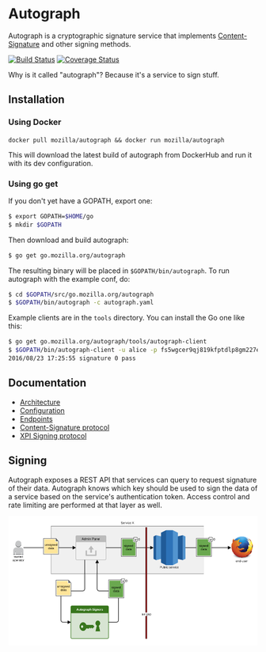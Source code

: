 # Autograph
Autograph is a cryptographic signature service that implements
[Content-Signature](https://github.com/martinthomson/content-signature/)
and other signing methods.

[![Build Status](https://travis-ci.org/mozilla-services/autograph.svg?branch=master)](https://travis-ci.org/mozilla-services/autograph)
[![Coverage Status](https://coveralls.io/repos/github/mozilla-services/autograph/badge.svg?branch=master)](https://coveralls.io/github/mozilla-services/autograph?branch=master)

Why is it called "autograph"? Because it's a service to sign stuff.

## Installation

### Using Docker

`docker pull mozilla/autograph && docker run mozilla/autograph`

This will download the latest build of autograph from DockerHub and run it with its dev configuration.

### Using go get

If you don't yet have a GOPATH, export one:
```bash
$ export GOPATH=$HOME/go
$ mkdir $GOPATH
```

Then download and build autograph:
```bash
$ go get go.mozilla.org/autograph
```

The resulting binary will be placed in `$GOPATH/bin/autograph`. To run autograph with the example conf, do:
```bash
$ cd $GOPATH/src/go.mozilla.org/autograph
$ $GOPATH/bin/autograph -c autograph.yaml
```

Example clients are in the `tools` directory. You can install the Go one like this:
```bash
$ go get go.mozilla.org/autograph/tools/autograph-client
$ $GOPATH/bin/autograph-client -u alice -p fs5wgcer9qj819kfptdlp8gm227ewxnzvsuj9ztycsx08hfhzu -t http://localhost:8000/sign/data -r '[{"input": "Y2FyaWJvdW1hdXJpY2UK"}]'
2016/08/23 17:25:55 signature 0 pass
```

## Documentation

* [Architecture](docs/architecture.rst)
* [Configuration](docs/configuration.rst)
* [Endpoints](docs/endpoints.rst)
* [Content-Signature protocol](signer/contentsignature/README.rst)
* [XPI Signing protocol](signer/xpi/README.rst)

## Signing

Autograph exposes a REST API that services can query to request signature of
their data. Autograph knows which key should be used to sign the data of a
service based on the service's authentication token. Access control and rate
limiting are performed at that layer as well.

![signing.png](docs/statics/Autograph%20signing.png)
